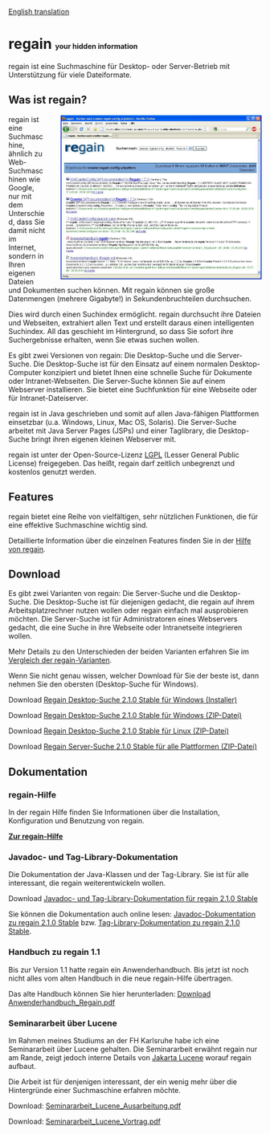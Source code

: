[English translation](README.md)

regain <span style="font-size: 50%">your hidden information</span>
==================================================================

regain ist eine Suchmaschine für Desktop- oder Server-Betrieb mit Unterstützung für viele Dateiformate.


Was ist regain?
---------------

<img src="doc/regain_screenshot.jpg" alt="regain screenshot" style="width: 400px; margin-left: 30px; float: right">

regain ist eine Suchmaschine, ähnlich zu Web-Suchmaschinen wie Google, nur mit dem Unterschied, dass Sie damit nicht im Internet, sondern in Ihren eigenen Dateien und Dokumenten suchen können. Mit regain können sie große Datenmengen (mehrere Gigabyte!) in Sekundenbruchteilen durchsuchen.

Dies wird durch einen Suchindex ermöglicht. regain durchsucht ihre Dateien und Webseiten, extrahiert allen Text und erstellt daraus einen intelligenten Suchindex. All das geschieht im Hintergrund, so dass Sie sofort ihre Suchergebnisse erhalten, wenn Sie etwas suchen wollen.

Es gibt zwei Versionen von regain: Die Desktop-Suche und die Server-Suche. Die Desktop-Suche ist für den Einsatz auf einem normalen Desktop-Computer konzipiert und bietet Ihnen eine schnelle Suche für Dokumente oder Intranet-Webseiten. Die Server-Suche können Sie auf einem Webserver installieren. Sie bietet eine Suchfunktion für eine Webseite oder für Intranet-Dateiserver.

regain ist in Java geschrieben und somit auf allen Java-fähigen Plattformen einsetzbar (u.a. Windows, Linux, Mac OS, Solaris). Die Server-Suche arbeitet mit Java Server Pages (JSPs) und einer Taglibrary, die Desktop-Suche bringt ihren eigenen kleinen Webserver mit.

regain ist unter der Open-Source-Lizenz [LGPL](LICENSE.md) (Lesser General Public License) freigegeben. Das heißt, regain darf zeitlich unbegrenzt und kostenlos genutzt werden.


Features
--------

regain bietet eine Reihe von vielfältigen, sehr nützlichen Funktionen, die für eine effektive Suchmaschine wichtig sind.

Detaillierte Information über die einzelnen Features finden Sie in der [Hilfe von regain](http://regain.murfman.de/de:features).


Download
--------

Es gibt zwei Varianten von regain: Die Server-Suche und die Desktop-Suche. Die Desktop-Suche ist für diejenigen gedacht, die regain auf ihrem Arbeitsplatzrechner nutzen wollen oder regain einfach mal ausprobieren möchten. Die Server-Suche ist für Administratoren eines Webservers gedacht, die eine Suche in ihre Webseite oder Intranetseite integrieren wollen.

Mehr Details zu den Unterschieden der beiden Varianten erfahren Sie im [Vergleich der regain-Varianten](http://regain.murfman.de/de:project_info:variant_comparison).

Wenn Sie nicht genau wissen, welcher Download für Sie der beste ist, dann nehmen Sie den obersten (Desktop-Suche für Windows).

Download [Regain Desktop-Suche 2.1.0 Stable für Windows (Installer)](http://sourceforge.net/projects/regain/files/regain/2.1.0%20Stable/regain_v2.1.0-STABLE_desktop_win.exe/download)

Download [Regain Desktop-Suche 2.1.0 Stable für Windows (ZIP-Datei)](http://sourceforge.net/projects/regain/files/regain/2.1.0%20Stable/regain_v2.1.0-STABLE_desktop_win.zip/download)

Download [Regain Desktop-Suche 2.1.0 Stable für Linux (ZIP-Datei)](http://sourceforge.net/projects/regain/files/regain/2.1.0%20Stable/regain_v2.1.0-STABLE_desktop_linux.zip/download)

Download [Regain Server-Suche 2.1.0 Stable für alle Plattformen (ZIP-Datei)](http://sourceforge.net/projects/regain/files/regain/2.1.0%20Stable/regain_v2.1.0-STABLE_server.zip/download)


Dokumentation
-------------

### regain-Hilfe

In der regain Hilfe finden Sie Informationen über die Installation, Konfiguration und Benutzung von regain.

[**Zur regain-Hilfe**](http://regain.murfman.de/de:start)


### Javadoc- und Tag-Library-Dokumentation

Die Dokumentation der Java-Klassen und der Tag-Library. Sie ist für alle interessant, die regain weiterentwickeln wollen.

Download [Javadoc- und Tag-Library-Dokumentation für regain 2.1.0 Stable](http://sourceforge.net/projects/regain/files/regain/2.1.0%20Stable/regain_v2.1.0-STABLE_doc.zip/download)

Sie können die Dokumentation auch online lesen: [Javadoc-Dokumentation zu regain 2.1.0 Stable](http://regain.sourceforge.net/doc/v2.1.0-STABLE/javadoc/index.html) bzw. [Tag-Library-Dokumentation zu regain 2.1.0 Stable](http://regain.sourceforge.net/doc/v2.1.0-STABLE/tlddoc/index.html).


### Handbuch zu regain 1.1

Bis zur Version 1.1 hatte regain ein Anwenderhandbuch. Bis jetzt ist noch nicht alles vom alten Handbuch in die neue regain-Hilfe übertragen.

Das alte Handbuch können Sie hier herunterladen: [Download Anwenderhandbuch_Regain.pdf](http://regain.sourceforge.net/download/Anwenderhandbuch_Regain.pdf)


### Seminararbeit über Lucene

Im Rahmen meines Studiums an der FH Karlsruhe habe ich eine Seminararbeit über Lucene gehalten. Die Seminararbeit erwähnt regain nur am Rande, zeigt jedoch interne Details von [Jakarta Lucene](http://jakarta.apache.org/lucene) worauf regain aufbaut.

Die Arbeit ist für denjenigen interessant, der ein wenig mehr über die Hintergründe einer Suchmaschine erfahren möchte.

Download: [Seminararbeit_Lucene_Ausarbeitung.pdf](http://regain.sourceforge.net/download/Seminararbeit_Lucene_Ausarbeitung.pdf)

Download: [Seminararbeit_Lucene_Vortrag.pdf](http://regain.sourceforge.net/download/Seminararbeit_Lucene_Vortrag.pdf)
